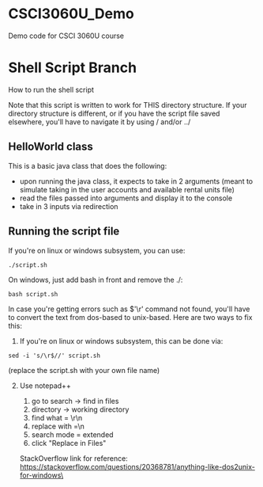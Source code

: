 # CSCI3060U_Demo
Demo code for CSCI 3060U course

# Shell Script Branch
How to run the shell script

Note that this script is written to work for THIS directory structure. If your directory structure is different, or if you have the script file saved elsewhere, you'll have to navigate it by using / and/or ../

## HelloWorld class
This is a basic java class that does the following:
- upon running the java class, it expects to take in 2 arguments (meant to simulate taking in the user accounts and available rental units file)
- read the files passed into arguments and display it to the console
- take in 3 inputs via redirection

## Running the script file
If you're on linux or windows subsystem, you can use:

```
./script.sh
```

On windows, just add bash in front and remove the ./:

```
bash script.sh
```

In case you're getting errors such as $'\r' command not found, you'll have to convert the text from dos-based to unix-based. Here are two ways to fix this:

1) If you're on linux or windows subsystem, this can be done via:

```
sed -i 's/\r$//' script.sh
```

(replace the script.sh with your own file name)

2) Use notepad++
	1. go to search -> find in files
	2. directory -> working directory
	3. find what = \r\n
	4. replace with =\n
	5. search mode = extended
	6. click "Replace in Files"

	StackOverflow link for reference: 
	https://stackoverflow.com/questions/20368781/anything-like-dos2unix-for-windows\




